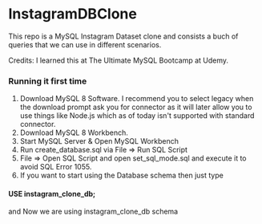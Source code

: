 # InstagramDBClone
This repo is a MySQL Instagram Dataset clone and consists a buch of queries that we can use in different scenarios.

Credits: I learned this at The Ultimate MySQL Bootcamp at Udemy.


### Running it first time
1. Download MySQL 8 Software. I recommend you to select legacy when the download prompt ask you for connector as it will later allow you to use things like Node.js which as of today isn't supported with standard connector.
2. Download MySQL 8 Workbench.
3. Start MySQL Server & Open MySQL Workbench
4. Run create_database.sql via File => Run SQL Script
5. File => Open SQL Script and open set_sql_mode.sql and execute it to avoid SQL Error 1055.
6. If you want to start using the Database schema then just type 
#### USE instagram_clone_db; 
and Now we are using instagram_clone_db schema
